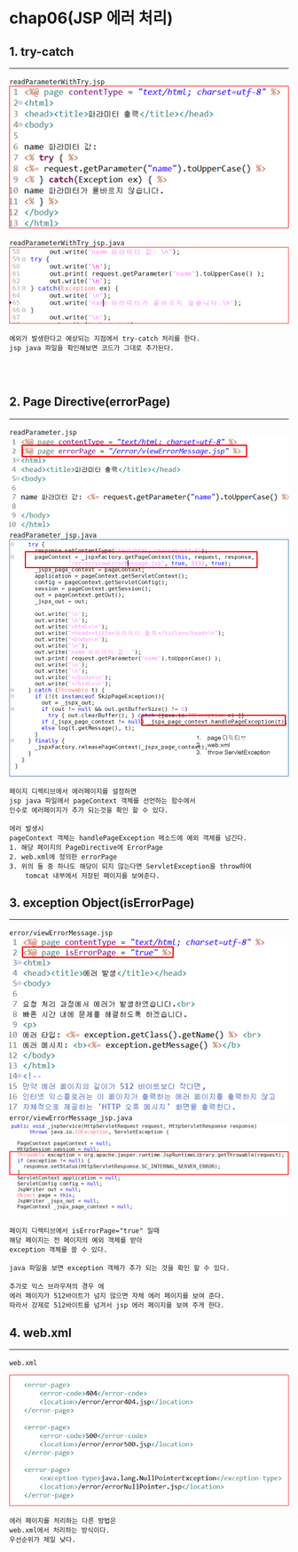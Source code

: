 # chap06(JSP 에러 처리)



## 1. try-catch   

---

`readParameterWithTry.jsp`  
![alt text](img/trycatch1.PNG)


`readParameterWithTry_jsp.java`  
![alt text](img/trycatch2.PNG)

```
예외가 발생한다고 예상되는 지점에서 try-catch 처리를 한다.
jsp java 파일을 확인해보면 코드가 그대로 추가된다.
```

<br />
<br />


## 2. Page Directive(errorPage)

---
`readParameter.jsp`   
![alt text](img/errorPage1.png)   
`readParameter_jsp.java`   
![alt text](img/errorPage2.png)   

```
페이지 디렉티브에서 에러페이지를 설정하면   
jsp java 파일에서 pageContext 객체를 선언하는 함수에서     
인수로 에러페이지가 추가 되는것을 확인 할 수 있다.   

에러 발생시    
pageContext 객체는 handlePageException 메소드에 예외 객체를 넘긴다.   
1. 해당 페이지의 PageDirective에 ErrorPage    
2. web.xml에 정의한 errorPage   
3. 위의 둘 중 하나도 해당이 되지 않는다면 ServletException을 throw하여    
    tomcat 내부에서 저장된 페이지를 보여준다.   

```


## 3. exception Object(isErrorPage)

---

`error/viewErrorMessage.jsp`   
![alt text](img/exceptionObj1.png)   
`error/viewErrorMessage_jsp.java`   
![alt text](img/exceptionObj2.png)   

``` 
페이지 디렉티브에서 isErrorPage="true" 일때
해당 페이지는 전 페이지의 예외 객체를 받아 
exception 객체를 쓸 수 있다.

java 파일을 보면 exception 객체가 추가 되는 것을 확인 할 수 있다.

추가로 익스 브라우져의 경우 에
에러 페이지가 512바이트가 넘지 않으면 자체 에러 페이지를 보여 준다.
따라서 강제로 512바이트를 넘겨서 jsp 에러 페이지를 보여 주게 한다. 
```

## 4. web.xml

---

`web.xml`   

![alt text](img/webxml1.png)   

```
에러 페이지를 처리하는 다른 방법은 
web.xml에서 처리하는 방식이다.
우선순위가 제일 낮다.
```



